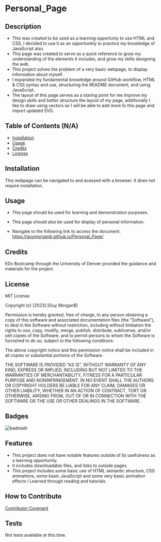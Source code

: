 # Personal_Page

## Description

- This was created to be used as a learning opportuniy to use HTML and CSS, I decided to use it as an opportunkty to practice my knowledge of JavaScript also.
- This page was created to serve as a quick reference to grow my understanding of the elements it includes, and grow my skills designing the web.
- This project solves the problem of a very basic webpage, to display information about myself. 
- I expanded my fundamental knowledge around GitHub workflow, HTML & CSS syntax and use, structuring the README document, and using JavaScript.
- The layout of this page serves as a staring point for me improve my design skills and better structure the layout of my page, additionally I like to draw using vectors so I will be able to add more to this page and import updated SVG. 

## Table of Contents (N/A)
- [Installation](#installation)
- [Usage](#usage)
- [Credits](#credits)
- [License](#license)

## Installation

This webpage can be navigated to and acessed with a browser. It does not require installation.

## Usage

- This page should be used for learning and demonstration purposes.
- This page should also be used for display of personal information.

- Navigate to the following link to access the document.
https://guymorganb.github.io/Personal_Page/


## Credits

EDx Bootcamp through the University of Denver provided the guidance and materials for the project.

## License

MIT License

Copyright (c) [2023] [Guy MorganB]

Permission is hereby granted, free of charge, to any person obtaining a copy
of this software and associated documentation files (the "Software"), to deal
in the Software without restriction, including without limitation the rights
to use, copy, modify, merge, publish, distribute, sublicense, and/or sell
copies of the Software, and to permit persons to whom the Software is
furnished to do so, subject to the following conditions:

The above copyright notice and this permission notice shall be included in all
copies or substantial portions of the Software.

THE SOFTWARE IS PROVIDED "AS IS", WITHOUT WARRANTY OF ANY KIND, EXPRESS OR
IMPLIED, INCLUDING BUT NOT LIMITED TO THE WARRANTIES OF MERCHANTABILITY,
FITNESS FOR A PARTICULAR PURPOSE AND NONINFRINGEMENT. IN NO EVENT SHALL THE
AUTHORS OR COPYRIGHT HOLDERS BE LIABLE FOR ANY CLAIM, DAMAGES OR OTHER
LIABILITY, WHETHER IN AN ACTION OF CONTRACT, TORT OR OTHERWISE, ARISING FROM,
OUT OF OR IN CONNECTION WITH THE SOFTWARE OR THE USE OR OTHER DEALINGS IN THE
SOFTWARE.

## Badges

![badmath](https://img.shields.io/github/license/guymorganb/Personal_Page)


## Features

- This project does not have notable features outside of its usefulness as a learning opportunity.
- It includes downloadable files, and links to outside pages.
- This project includes some basic use of HTML semantic structure, CSS animations, some basic JavaScript and some very basic animation effects I Learned through reading and tutorials. 

## How to Contribute

[Contributor Covenant](https://www.contributor-covenant.org/)

## Tests

Not tests avaliable at this time.
